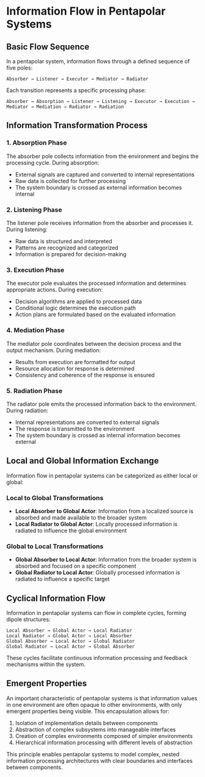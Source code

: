 # Information Flow in Pentapolar Systems

## Basic Flow Sequence

In a pentapolar system, information flows through a defined sequence of five poles:

```
Absorber → Listener → Executor → Mediator → Radiator
```

Each transition represents a specific processing phase:

```
Absorber → Absorption → Listener → Listening → Executor → Execution → Mediator → Mediation → Radiator → Radiation
```

## Information Transformation Process

### 1. Absorption Phase

The absorber pole collects information from the environment and begins the processing cycle. During absorption:

- External signals are captured and converted to internal representations
- Raw data is collected for further processing
- The system boundary is crossed as external information becomes internal

### 2. Listening Phase

The listener pole receives information from the absorber and processes it. During listening:

- Raw data is structured and interpreted
- Patterns are recognized and categorized
- Information is prepared for decision-making

### 3. Execution Phase

The executor pole evaluates the processed information and determines appropriate actions. During execution:

- Decision algorithms are applied to processed data
- Conditional logic determines the execution path
- Action plans are formulated based on the evaluated information

### 4. Mediation Phase

The mediator pole coordinates between the decision process and the output mechanism. During mediation:

- Results from execution are formatted for output
- Resource allocation for response is determined
- Consistency and coherence of the response is ensured

### 5. Radiation Phase

The radiator pole emits the processed information back to the environment. During radiation:

- Internal representations are converted to external signals
- The response is transmitted to the environment
- The system boundary is crossed as internal information becomes external

## Local and Global Information Exchange

Information flow in pentapolar systems can be categorized as either local or global:

### Local to Global Transformations

- **Local Absorber to Global Actor**: Information from a localized source is absorbed and made available to the broader system
- **Local Radiator to Global Actor**: Locally processed information is radiated to influence the global environment

### Global to Local Transformations

- **Global Absorber to Local Actor**: Information from the broader system is absorbed and focused on a specific component
- **Global Radiator to Local Actor**: Globally processed information is radiated to influence a specific target

## Cyclical Information Flow

Information in pentapolar systems can flow in complete cycles, forming dipole structures:

```
Local Absorber → Global Actor → Local Radiator
Local Radiator → Global Actor → Local Absorber
Global Absorber → Local Actor → Global Radiator
Global Radiator → Local Actor → Global Absorber
```

These cycles facilitate continuous information processing and feedback mechanisms within the system.

## Emergent Properties

An important characteristic of pentapolar systems is that information values in one environment are often opaque to other environments, with only emergent properties being visible. This encapsulation allows for:

1. Isolation of implementation details between components
2. Abstraction of complex subsystems into manageable interfaces
3. Creation of complex environments composed of simpler environments
4. Hierarchical information processing with different levels of abstraction

This principle enables pentapolar systems to model complex, nested information processing architectures with clear boundaries and interfaces between components.